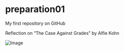 # preparation01
My first repository on GitHub 

Reflection on “The Case Against Grades” by Alfie Kohn

![Image](https://media.giphy.com/media/lJNoBCvQYp7nq/giphy.gif?cid=ecf05e47iu17ckjxjif8jw7fxgp5c9p5q1matblrlljcsref&rid=giphy.gif&ct=g)

